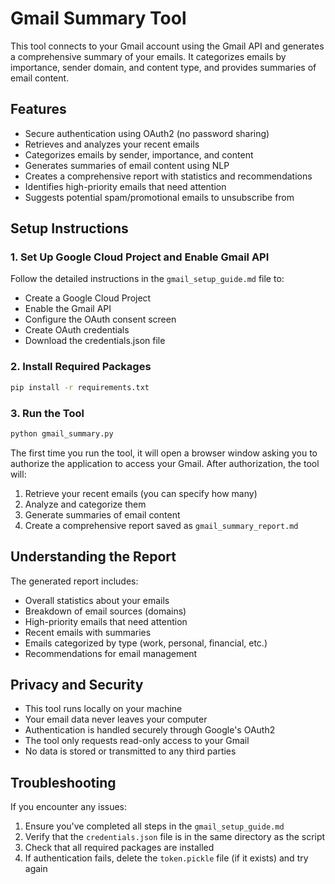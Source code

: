 # Gmail Summary Tool

This tool connects to your Gmail account using the Gmail API and generates a comprehensive summary of your emails. It categorizes emails by importance, sender domain, and content type, and provides summaries of email content.

## Features

- Secure authentication using OAuth2 (no password sharing)
- Retrieves and analyzes your recent emails
- Categorizes emails by sender, importance, and content
- Generates summaries of email content using NLP
- Creates a comprehensive report with statistics and recommendations
- Identifies high-priority emails that need attention
- Suggests potential spam/promotional emails to unsubscribe from

## Setup Instructions

### 1. Set Up Google Cloud Project and Enable Gmail API

Follow the detailed instructions in the `gmail_setup_guide.md` file to:
- Create a Google Cloud Project
- Enable the Gmail API
- Configure the OAuth consent screen
- Create OAuth credentials
- Download the credentials.json file

### 2. Install Required Packages

```bash
pip install -r requirements.txt
```

### 3. Run the Tool

```bash
python gmail_summary.py
```

The first time you run the tool, it will open a browser window asking you to authorize the application to access your Gmail. After authorization, the tool will:

1. Retrieve your recent emails (you can specify how many)
2. Analyze and categorize them
3. Generate summaries of email content
4. Create a comprehensive report saved as `gmail_summary_report.md`

## Understanding the Report

The generated report includes:
- Overall statistics about your emails
- Breakdown of email sources (domains)
- High-priority emails that need attention
- Recent emails with summaries
- Emails categorized by type (work, personal, financial, etc.)
- Recommendations for email management

## Privacy and Security

- This tool runs locally on your machine
- Your email data never leaves your computer
- Authentication is handled securely through Google's OAuth2
- The tool only requests read-only access to your Gmail
- No data is stored or transmitted to any third parties

## Troubleshooting

If you encounter any issues:

1. Ensure you've completed all steps in the `gmail_setup_guide.md`
2. Verify that the `credentials.json` file is in the same directory as the script
3. Check that all required packages are installed
4. If authentication fails, delete the `token.pickle` file (if it exists) and try again